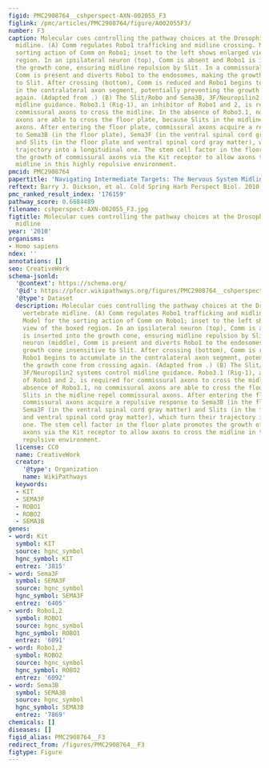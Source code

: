 ```yaml
---
figid: PMC2908764__cshperspect-AXN-002055_F3
figlink: /pmc/articles/PMC2908764/figure/A002055F3/
number: F3
caption: Molecular cues controlling the pathway choices at the Drosophila and vertebrate
  midline. (A) Comm regulates Robo1 trafficking and midline crossing. Model for the
  sorting action of Comm on Robo1; inset to the left shows enlarged view of the boxed
  region. In an ipsilateral neuron (top), Comm is absent and Robo1 is inserted into
  the growth cone, ensuring midline repulsion by Slit. In a commissural neuron (middle),
  Comm is present and diverts Robo1 to the endosomes, making the growth cone insensitive
  to Slit. After crossing (bottom), Comm is reduced and Robo1 begins to accumulate
  in the contralateral axon segment, potentially preventing the growth cone from crossing
  again. (Adapted from .) (B) The Slit/Robo and Sema3B, 3F/Neuropilin2 systems control
  midline guidance. Robo3.1 (Rig-1), an inhibitor of Robo1 and 2, is required for
  commissural axons to cross the midline. In the absence of Robo3.1, no commissural
  axons are able to cross the floor plate, because Slits in the midline repel commissural
  axons. After entering the floor plate, commissural axons acquire a repulsive response
  to Sema3B (in the floor plate), Sema3F (in the ventral spinal cord gray matter)
  and Slits (in the floor plate and ventral spinal cord gray matter), which turn their
  trajectory into a longitudinal one. The stem cell factor in the floor plate promotes
  the growth of commissural axons via the Kit receptor to allow axons to cross the
  midline in this highly repulsive environment.
pmcid: PMC2908764
papertitle: 'Navigating Intermediate Targets: The Nervous System Midline.'
reftext: Barry J. Dickson, et al. Cold Spring Harb Perspect Biol. 2010 Aug;2(8):a002055.
pmc_ranked_result_index: '176159'
pathway_score: 0.6684489
filename: cshperspect-AXN-002055_F3.jpg
figtitle: Molecular cues controlling the pathway choices at the Drosophila and vertebrate
  midline
year: '2010'
organisms:
- Homo sapiens
ndex: ''
annotations: []
seo: CreativeWork
schema-jsonld:
  '@context': https://schema.org/
  '@id': https://pfocr.wikipathways.org/figures/PMC2908764__cshperspect-AXN-002055_F3.html
  '@type': Dataset
  description: Molecular cues controlling the pathway choices at the Drosophila and
    vertebrate midline. (A) Comm regulates Robo1 trafficking and midline crossing.
    Model for the sorting action of Comm on Robo1; inset to the left shows enlarged
    view of the boxed region. In an ipsilateral neuron (top), Comm is absent and Robo1
    is inserted into the growth cone, ensuring midline repulsion by Slit. In a commissural
    neuron (middle), Comm is present and diverts Robo1 to the endosomes, making the
    growth cone insensitive to Slit. After crossing (bottom), Comm is reduced and
    Robo1 begins to accumulate in the contralateral axon segment, potentially preventing
    the growth cone from crossing again. (Adapted from .) (B) The Slit/Robo and Sema3B,
    3F/Neuropilin2 systems control midline guidance. Robo3.1 (Rig-1), an inhibitor
    of Robo1 and 2, is required for commissural axons to cross the midline. In the
    absence of Robo3.1, no commissural axons are able to cross the floor plate, because
    Slits in the midline repel commissural axons. After entering the floor plate,
    commissural axons acquire a repulsive response to Sema3B (in the floor plate),
    Sema3F (in the ventral spinal cord gray matter) and Slits (in the floor plate
    and ventral spinal cord gray matter), which turn their trajectory into a longitudinal
    one. The stem cell factor in the floor plate promotes the growth of commissural
    axons via the Kit receptor to allow axons to cross the midline in this highly
    repulsive environment.
  license: CC0
  name: CreativeWork
  creator:
    '@type': Organization
    name: WikiPathways
  keywords:
  - KIT
  - SEMA3F
  - ROBO1
  - ROBO2
  - SEMA3B
genes:
- word: Kit
  symbol: KIT
  source: hgnc_symbol
  hgnc_symbol: KIT
  entrez: '3815'
- word: Sema3F
  symbol: SEMA3F
  source: hgnc_symbol
  hgnc_symbol: SEMA3F
  entrez: '6405'
- word: Robo1,2
  symbol: ROBO1
  source: hgnc_symbol
  hgnc_symbol: ROBO1
  entrez: '6091'
- word: Robo1,2
  symbol: ROBO2
  source: hgnc_symbol
  hgnc_symbol: ROBO2
  entrez: '6092'
- word: Sema3B
  symbol: SEMA3B
  source: hgnc_symbol
  hgnc_symbol: SEMA3B
  entrez: '7869'
chemicals: []
diseases: []
figid_alias: PMC2908764__F3
redirect_from: /figures/PMC2908764__F3
figtype: Figure
---
```

